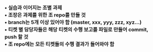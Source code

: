 <h3>
• 실습과 이어지는 조별 과제 <br>
• 조장은 과제를 위한 조 repo를 만들 것 <br>
• branch는 5개 이상 있어야 함 (master, xxx, yyy, zzz, xyz…) <br>
• 티켓 별 담당자들은 해당 티켓의 수행 보고를 파일로 만들어 commit, push 할 것 <br>
• 조 repo에는 모든 티켓들의 수행 결과가 들어와야 함 <br>
</h3>
